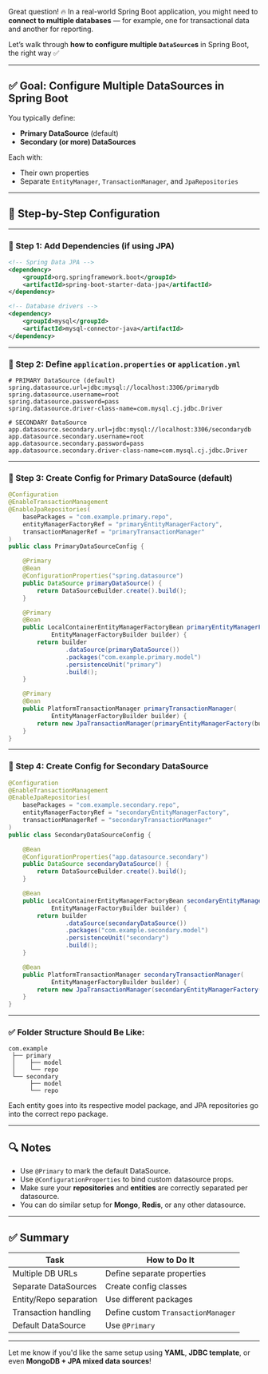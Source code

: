 Great question! 🔥 In a real-world Spring Boot application, you might need to **connect to multiple databases** — for example, one for transactional data and another for reporting.

Let’s walk through **how to configure multiple `DataSource`s** in Spring Boot, the right way ✅

---

## ✅ Goal: Configure **Multiple DataSources** in Spring Boot

You typically define:
- **Primary DataSource** (default)
- **Secondary (or more) DataSources**

Each with:
- Their own properties
- Separate `EntityManager`, `TransactionManager`, and `JpaRepositories`

---

## 🔧 Step-by-Step Configuration

---

### 🔸 Step 1: Add Dependencies (if using JPA)

```xml
<!-- Spring Data JPA -->
<dependency>
    <groupId>org.springframework.boot</groupId>
    <artifactId>spring-boot-starter-data-jpa</artifactId>
</dependency>

<!-- Database drivers -->
<dependency>
    <groupId>mysql</groupId>
    <artifactId>mysql-connector-java</artifactId>
</dependency>
```

---

### 🔸 Step 2: Define `application.properties` or `application.yml`

```properties
# PRIMARY DataSource (default)
spring.datasource.url=jdbc:mysql://localhost:3306/primarydb
spring.datasource.username=root
spring.datasource.password=pass
spring.datasource.driver-class-name=com.mysql.cj.jdbc.Driver

# SECONDARY DataSource
app.datasource.secondary.url=jdbc:mysql://localhost:3306/secondarydb
app.datasource.secondary.username=root
app.datasource.secondary.password=pass
app.datasource.secondary.driver-class-name=com.mysql.cj.jdbc.Driver
```

---

### 🔸 Step 3: Create Config for Primary DataSource (default)

```java
@Configuration
@EnableTransactionManagement
@EnableJpaRepositories(
    basePackages = "com.example.primary.repo",
    entityManagerFactoryRef = "primaryEntityManagerFactory",
    transactionManagerRef = "primaryTransactionManager"
)
public class PrimaryDataSourceConfig {

    @Primary
    @Bean
    @ConfigurationProperties("spring.datasource")
    public DataSource primaryDataSource() {
        return DataSourceBuilder.create().build();
    }

    @Primary
    @Bean
    public LocalContainerEntityManagerFactoryBean primaryEntityManagerFactory(
            EntityManagerFactoryBuilder builder) {
        return builder
                .dataSource(primaryDataSource())
                .packages("com.example.primary.model")
                .persistenceUnit("primary")
                .build();
    }

    @Primary
    @Bean
    public PlatformTransactionManager primaryTransactionManager(
            EntityManagerFactoryBuilder builder) {
        return new JpaTransactionManager(primaryEntityManagerFactory(builder).getObject());
    }
}
```

---

### 🔸 Step 4: Create Config for Secondary DataSource

```java
@Configuration
@EnableTransactionManagement
@EnableJpaRepositories(
    basePackages = "com.example.secondary.repo",
    entityManagerFactoryRef = "secondaryEntityManagerFactory",
    transactionManagerRef = "secondaryTransactionManager"
)
public class SecondaryDataSourceConfig {

    @Bean
    @ConfigurationProperties("app.datasource.secondary")
    public DataSource secondaryDataSource() {
        return DataSourceBuilder.create().build();
    }

    @Bean
    public LocalContainerEntityManagerFactoryBean secondaryEntityManagerFactory(
            EntityManagerFactoryBuilder builder) {
        return builder
                .dataSource(secondaryDataSource())
                .packages("com.example.secondary.model")
                .persistenceUnit("secondary")
                .build();
    }

    @Bean
    public PlatformTransactionManager secondaryTransactionManager(
            EntityManagerFactoryBuilder builder) {
        return new JpaTransactionManager(secondaryEntityManagerFactory(builder).getObject());
    }
}
```

---

### ✅ Folder Structure Should Be Like:

```
com.example
 ├── primary
 │    ├── model
 │    └── repo
 └── secondary
      ├── model
      └── repo
```

Each entity goes into its respective model package, and JPA repositories go into the correct repo package.

---

## 🔍 Notes

- Use `@Primary` to mark the default DataSource.
- Use `@ConfigurationProperties` to bind custom datasource props.
- Make sure your **repositories** and **entities** are correctly separated per datasource.
- You can do similar setup for **Mongo**, **Redis**, or any other datasource.

---

## ✅ Summary

| Task                          | How to Do It                      |
|-------------------------------|-----------------------------------|
| Multiple DB URLs              | Define separate properties        |
| Separate DataSources          | Create config classes             |
| Entity/Repo separation        | Use different packages            |
| Transaction handling          | Define custom `TransactionManager` |
| Default DataSource            | Use `@Primary`                    |

---

Let me know if you'd like the same setup using **YAML**, **JDBC template**, or even **MongoDB + JPA mixed data sources**!
